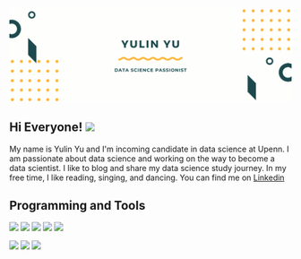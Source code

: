 ![](Header.png)

## Hi Everyone! <img src="https://raw.githubusercontent.com/MartinHeinz/MartinHeinz/master/wave.gif" width="30px">

My name is Yulin Yu and I'm incoming candidate in data science at Upenn. I am passionate about data science and working on the way to become a data scientist. I like to blog and share my data science study journey. In my free time, I like reading, singing, and dancing. You can find me on [Linkedin](https://www.linkedin.com/in/yulin-yu-74a463171/)

## Programming and Tools
![](https://img.shields.io/badge/Code-Python-yellow) ![](https://img.shields.io/badge/Code-R-yellow) ![](https://img.shields.io/badge/Code-SQL-yellow) ![](https://img.shields.io/badge/Code-SAS-yellow) ![](https://img.shields.io/badge/Code-Java-yellow)


![](https://img.shields.io/badge/Tool-Tableau-green) ![](https://img.shields.io/badge/Tool-Adobe%20Photoshop-green) ![](https://img.shields.io/badge/Tool-After%20Effect-green)
